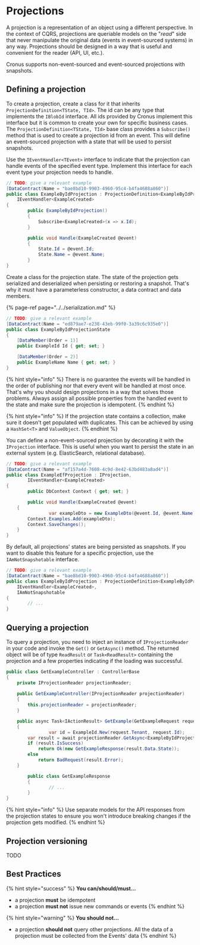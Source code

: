 # Projections

A projection is a representation of an object using a different perspective. In the context of CQRS, projections are queriable models on the "_read_" side that never manipulate the original data \(events in event-sourced systems\) in any way. Projections should be designed in a way that is useful and convenient for the reader \(API, UI, etc.\).

Cronus supports non-event-sourced and event-sourced projections with snapshots.

## Defining a projection

To create a projection, create a class for it that inherits `ProjectionDefinition<TState, TId>`. The id can be any type that implements the `IBlobId` interface. All ids provided by Cronus implement this interface but it is common to create your own for specific business cases. The `ProjectionDefinition<TState, TId>` base class provides a `Subscribe()` method that is used to create a projection id from an event. This will define an event-sourced projection with a state that will be used to persist snapshots.

Use the `IEventHandler<TEvent>` interface to indicate that the projection can handle events of the specified event type. Implement this interface for each event type your projection needs to handle.

```csharp
// TODO: give a relevant example
[DataContract(Name = "bae8bd10-9903-4960-95c4-b4fa4688a860")]
public class ExampleByIdProjection : ProjectionDefinition<ExampleByIdProjectionState, ExampleId>,
    IEventHandler<ExampleCreated>
{
		public ExampleByIdProjection()
		{
		    Subscribe<ExampleCreated>(x => x.Id);
		}

		public void Handle(ExampleCreated @event)
		{
		    State.Id = @event.Id;
		    State.Name = @event.Name;
		}
}
```

Create a class for the projection state. The state of the projection gets serialized and deserialized when persisting or restoring a snapshot. That's why it must have a parameterless constructor, a data contract and data members.

{% page-ref page="../../serialization.md" %}

```csharp
// TODO: give a relevant example
[DataContract(Name = "ed879ae7-e238-43eb-99f0-3a39c6c935e0")]
public class ExampleByIdProjectionState
{
    [DataMember(Order = 1)]
    public ExampleId Id { get; set; }

    [DataMember(Order = 2)]
    public ExampleName Name { get; set; }
}
```

{% hint style="info" %}
There is no guarantee the events will be handled in the order of publishing nor that every event will be handled at most once. That's why you should design projections in a way that solves those problems. Always assign all possible properties from the handled event to the state and make sure the projection is idempotent.
{% endhint %}

{% hint style="info" %}
If the projection state contains a collection, make sure it doesn't get populated with duplicates. This can be achieved by using a `HashSet<T>` and `ValueObject`.
{% endhint %}

You can define a non-event-sourced projection by decorating it with the `IProjection` interface. This is useful when you want to persist the state in an external system \(e.g. ElasticSearch, relational database\).

```csharp
// TODO: give a relevant example
[DataContract(Name = "af157a4d-7608-4c9d-8e42-63bd483a8ad4")]
public class ExampleEfProjection : IProjection,
        IEventHandler<ExampleCreated>
{
		public DbContext Context { get; set; }

		public void Handle(ExampleCreated @event)
    {
				var exampleDto = new ExampleDto(@event.Id, @event.Name);
        Context.Examples.Add(exampleDto);
        Context.SaveChanges();
    }
}
```

By default, all projections' states are being persisted as snapshots. If you want to disable this feature for a specific projection, use the `IAmNotSnapshotable` interface.

```csharp
// TODO: give a relevant example
[DataContract(Name = "bae8bd10-9903-4960-95c4-b4fa4688a860")]
public class ExampleByIdProjection : ProjectionDefinition<ExampleByIdProjectionState, ExampleId>,
    IEventHandler<ExampleCreated>,
    IAmNotSnapshotable
{
		// ...
}
```

## Querying a projection

To query a projection, you need to inject an instance of `IProjectionReader` in your code and invoke the `Get()` or `GetAsync()` method. The returned object will be of type `ReadResult` or `Task<ReadResult>` containing the projection and a few properties indicating if the loading was successful.

```csharp
public class GetExampleController : ControllerBase
{
    private IProjectionReader projectionReader;
    
    public GetExampleController(IProjectionReader projectionReader)
    {
        this.projectionReader = projectionReader;
    }

    public async Task<IActionResult> GetExample(GetExampleRequest request)
    {
				var id = ExampleId.New(request.Tenant, request.Id);
        var result = await projectionReader.GetAsync<ExampleByIdProjection>(id);
        if (result.IsSuccess)
            return Ok(new GetExampleResponse(result.Data.State));
        else
            return BadRequest(result.Error);
    }

		public class GetExampleResponse
		{
				// ...
		}
}
```

{% hint style="info" %}
Use separate models for the API responses from the projection states to ensure you won't introduce breaking changes if the projection gets modified.
{% endhint %}

## Projection versioning

TODO

## Best Practices

{% hint style="success" %}
**You can/should/must...**

* a projection **must** be idempotent
* a projection **must not** issue new commands or events
{% endhint %}

{% hint style="warning" %}
**You should not...**

* a projection **should not** query other projections. All the data of a projection must be collected from the Events' data
{% endhint %}

